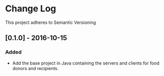 # Change Log
This project adheres to Semantic Versioning

## [0.1.0] - 2016-10-15
### Added
- Add the base project in Java containing the servers and clients for food
donors and recipients. 
